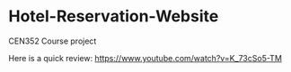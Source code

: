 # Hotel-Reservation-Website
CEN352 Course project

Here is a quick review:
https://www.youtube.com/watch?v=K_73cSo5-TM
